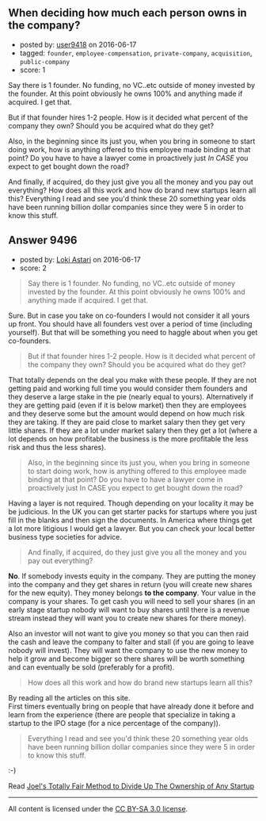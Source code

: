 ## When deciding how much each person owns in the company?

- posted by: [user9418](https://stackexchange.com/users/8656357/user9418) on 2016-06-17
- tagged: `founder`, `employee-compensation`, `private-company`, `acquisition`, `public-company`
- score: 1

Say there is 1 founder.  No funding, no VC..etc outside of money invested by the founder.  At this point obviously he owns 100% and anything made if acquired.  I get that.  

But if that founder hires 1-2 people.  How is it decided what percent of the company they own?  Should you be acquired what do they get?

Also, in the beginning since its just you, when you bring in someone to start doing work, how is anything offered to this employee made binding at that point?  Do you have to have a lawyer come in proactively just *In CASE* you expect to get bought down the road?  

And finally, if acquired, do they just give you all the money and you pay out everything?  How does all this work and how do brand new startups learn all this?  Everything I read and see you'd think these 20 something year olds have been running billion dollar companies since they were 5 in order to know this stuff.


## Answer 9496

- posted by: [Loki Astari](https://stackexchange.com/users/7972/loki-astari) on 2016-06-17
- score: 2

> Say there is 1 founder. No funding, no VC..etc outside of money invested by the founder. At this point obviously he owns 100% and anything made if acquired. I get that.

Sure. But in case you take on co-founders I would not consider it all yours up front. You should have all founders vest over a period of time (including yourself). But that will be something you need to haggle about when you get co-founders.

> But if that founder hires 1-2 people. How is it decided what percent of the company they own? Should you be acquired what do they get?

That totally depends on the deal you make with these people. If they are not getting paid and working full time you would consider them founders and they deserve a large stake in the pie (nearly equal to yours). Alternatively if they are getting paid (even if it is below market) then they are employees and they deserve some but the amount would depend on how much risk they are taking. If they are paid close to market salary then they get very little shares. If they are a lot under market salary then they get a lot (where a lot depends on how profitable the business is the more profitable the less risk and thus the less shares).



> Also, in the beginning since its just you, when you bring in someone to start doing work, how is anything offered to this employee made binding at that point? Do you have to have a lawyer come in proactively just In CASE you expect to get bought down the road?

Having a layer is not required. Though depending on your locality it may be be judicious. In the UK you can get starter packs for startups where you just fill in the blanks and then sign the documents. In America where things get a lot more litigious I would get a lawyer. But you can check your local better business type societies for advice.



> And finally, if acquired, do they just give you all the money and you pay out everything?

**No**. If somebody invests equity in the company. They are putting the money into the company and they get shares in return (you will create new shares for the new equity). They money belongs **to the company**. Your value in the company is your shares. To get cash you will need to sell your shares (in an early stage startup nobody will want to buy shares until there is a revenue stream instead they will want you to create new shares for there money).

Also an investor will not want to give you money so that you can then raid the cash and leave the company to falter and stall (if you are going to leave nobody will invest). They will want the company to use the new money to help it grow and become bigger so there shares will be worth something and can eventually be sold (preferably for a profit).


> How does all this work and how do brand new startups learn all this?

By reading all the articles on this site.  
First timers eventually bring on people that have already done it before and learn from the experience (there are people that specialize in taking a startup to the IPO stage (for a nice percentage of the company)).

> Everything I read and see you'd think these 20 something year olds have been running billion dollar companies since they were 5 in order to know this stuff.

:-)

Read [Joel's Totally Fair Method to Divide Up The Ownership of Any Startup](https://startups.stackexchange.com/a/5583/1719)



---

All content is licensed under the [CC BY-SA 3.0 license](https://creativecommons.org/licenses/by-sa/3.0/).
